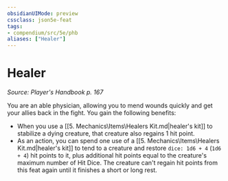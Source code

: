```yaml
---
obsidianUIMode: preview
cssclass: json5e-feat
tags:
- compendium/src/5e/phb
aliases: ["Healer"]
---
```

# Healer
*Source: Player's Handbook p. 167*  

You are an able physician, allowing you to mend wounds quickly and get your allies back in the fight. You gain the following benefits:

- When you use a [[5. Mechanics\Items\Healers Kit.md|healer's kit]] to stabilize a dying creature, that creature also regains 1 hit point.  
- As an action, you can spend one use of a [[5. Mechanics\Items\Healers Kit.md|healer's kit]] to tend to a creature and restore `dice: 1d6 + 4` (`1d6 + 4`) hit points to it, plus additional hit points equal to the creature's maximum number of Hit Dice. The creature can't regain hit points from this feat again until it finishes a short or long rest.
